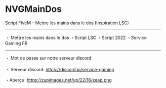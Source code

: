 # NVGMainDos
Script FiveM - Mettre les mains dans le dos (Inspiration LSC)

-------------------------------------------------------------

・ Mettre les mains dans le dos
・Script LSC
・Script 2022
・Service Gaming FR

-------------------------------------------------------------

・ Mot de passe sur notre serveur discord
<br>
<br>
・ Serveur discord:
https://discord.io/service-gaming

・Aperçu:
https://zupimages.net/up/22/16/zeap.png

